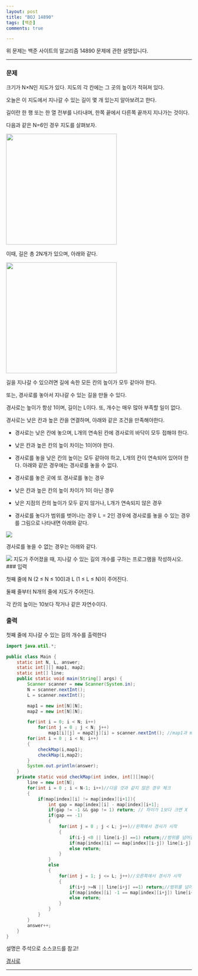 ```yaml
---
layout: post
title: "BOJ 14890"
tags: [백준]
comments: true

---
```


위 문제는 백준 사이트의 알고리즘 14890 문제에 관한 설명입니다.<br>

---

### 문제

크기가 N×N인 지도가 있다. 지도의 각 칸에는 그 곳의 높이가 적혀져 있다. 

오늘은 이 지도에서 지나갈 수 있는 길이 몇 개 있는지 알아보려고 한다.

길이란 한 행 또는 한 열 전부를 나타내며, 한쪽 끝에서 다른쪽 끝까지 지나가는 것이다. 

다음과 같은 N=6인 경우 지도를 살펴보자.

<img src= "https://onlinejudgeimages.s3-ap-northeast-1.amazonaws.com/problem/14890/1.png" height = 300px, width = 300px>

이때, 길은 총 2N개가 있으며, 아래와 같다.

<img src= "https://onlinejudgeimages.s3-ap-northeast-1.amazonaws.com/problem/14890/2.png" height = 300px, width = 300px>

길을 지나갈 수 있으려면 길에 속한 모든 칸의 높이가 모두 같아야 한다.

또는, 경사로를 놓아서 지나갈 수 있는 길을 만들 수 있다.

경사로는 높이가 항상 1이며, 길이는 L이다. 또, 개수는 매우 많아 부족할 일이 없다.

경사로는 낮은 칸과 높은 칸을 연결하며, 아래와 같은 조건을 만족해야한다.

* 경사로는 낮은 칸에 놓으며, L개의 연속된 칸에 경사로의 바닥이 모두 접해야 한다.
* 낮은 칸과 높은 칸의 높이 차이는 1이어야 한다.
* 경사로를 놓을 낮은 칸의 높이는 모두 같아야 하고, L개의 칸이 연속되어 있어야 한다.
아래와 같은 경우에는 경사로를 놓을 수 없다.

* 경사로를 놓은 곳에 또 경사로를 놓는 경우
* 낮은 칸과 높은 칸의 높이 차이가 1이 아닌 경우
* 낮은 지점의 칸의 높이가 모두 같지 않거나, L개가 연속되지 않은 경우
* 경사로를 놓다가 범위를 벗어나는 경우
L = 2인 경우에 경사로를 놓을 수 있는 경우를 그림으로 나타내면 아래와 같다.
<img src= "https://onlinejudgeimages.s3-ap-northeast-1.amazonaws.com/problem/14890/3.png">

경사로를 놓을 수 없는 경우는 아래와 같다.

<img src= "https://onlinejudgeimages.s3-ap-northeast-1.amazonaws.com/problem/14890/4.png">
지도가 주어졌을 때, 지나갈 수 있는 길의 개수를 구하는 프로그램을 작성하시오.
### 입력

첫째 줄에 N (2 ≤ N ≤ 100)과 L (1 ≤ L ≤ N)이 주어진다.

둘째 줄부터 N개의 줄에 지도가 주어진다.

각 칸의 높이는 10보다 작거나 같은 자연수이다.

### 출력

첫째 줄에 지나갈 수 있는 길의 개수를 출력한다

```java
import java.util.*;

public class Main {
    static int N, L, answer;
    static int[][] map1, map2;
    static int[] line;
    public static void main(String[] args) {
        Scanner scanner = new Scanner(System.in);
        N = scanner.nextInt();
        L = scanner.nextInt();

        map1 = new int[N][N];
        map2 = new int[N][N];

        for(int i = 0; i < N; i++)
            for(int j = 0 ; j < N; j++)
                map1[i][j] = map2[j][i] = scanner.nextInt(); //map1과 map2는 전치행렬이라고 생각!
        for(int i = 0 ; i < N; i++)
        {
            checkMap(i,map1);
            checkMap(i,map2);
        }
        System.out.println(answer);
    }
    private static void checkMap(int index, int[][]map){
        line = new int[N];
        for(int i = 0 ; i < N-1; i++)//다음 것과 같지 않은 경우 체크
        {
            if(map[index][i] != map[index][i+1]){
                int gap = map[index][i] - map[index][i+1];
                if(gap != -1 && gap != 1) return; // 차이가 1보다 크면 X
                if(gap == -1)
                {
                    for(int j = 0 ; j < L; j++)//왼쪽에서 경사가 시작
                    {
                        if(i-j <0 || line[i-j] ==1) return;//범위를 넘어갈 때, 이미 설치된 적있는가
                        if(map[index][i] == map[index][i-j]) line[i-j] = 1; //설치
                        else return;
                    }
                }
                else
                {
                    for(int j = 1; j <= L; j++)//오른쪽에서 경사가 시작
                    {
                        if(i+j >=N || line[i+j] ==1) return;//범위를 넘어갈 때, 이미 설치된 적있는가
                        if(map[index][i] -1 == map[index][i+j]) line[i+j] = 1; //설치
                        else return;
                    }
                }
            }
        }
        answer++;
    }
}
```
설명은 주석으로 소스코드를 참고!

<a href="https://www.acmicpc.net/problem/14890">경사로</a>

---
